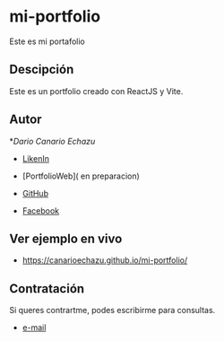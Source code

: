 # mi-portfolio
Este es mi portafolio

## Descipción

Este es un portfolio creado con ReactJS y  Vite.

## Autor
**Dario Canario Echazu*



* [LikenIn](https://www.linkedin.com/in/dario-echazu-508466232/)
* [PortfolioWeb]( en preparacion)
* [GitHub](https://github.com/CanarioEchazu)

* [Facebook](https://www.facebook.com/dario.echazu.7/)

## Ver ejemplo en vivo
* https://canarioechazu.github.io/mi-portfolio/


## Contratación
Si queres contrartme, podes escribirme para consultas.
* [e-mail](darioechazu@hotmail.com)
